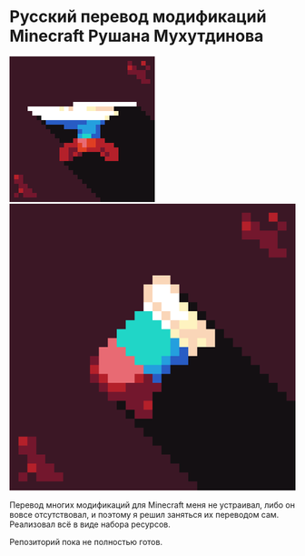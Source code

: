 # Русский перевод модификаций Minecraft Рушана Мухутдинова
![alt text](pack-forge.png "Forge")![alt text](pack-fabric.png "Fabric")

Перевод многих модификаций для Minecraft меня не устраивал, либо он вовсе отсутствовал, и поэтому я решил заняться их переводом сам. Реализовал всё в виде набора ресурсов.

Репозиторий пока не полностью готов.
